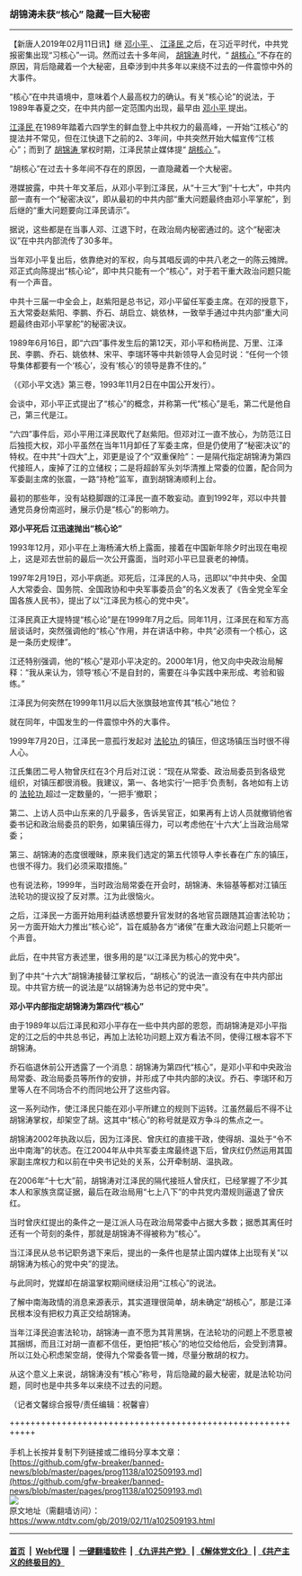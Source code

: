### 胡锦涛未获“核心” 隐藏一巨大秘密
------------------------

<div class="post_content">
 <p>
  【新唐人2019年02月11日讯】继
  <a href="https://www.ntdtv.com/gb/邓小平.htm">
   邓小平
  </a>
  、
  <a href="https://www.ntdtv.com/gb/江泽民.htm">
   江泽民
  </a>
  之后，在习近平时代，中共党报密集出现“习核心”一词。然而过去十多年间，
  <a href="https://www.ntdtv.com/gb/胡锦涛.htm">
   胡锦涛
  </a>
  时代，“
  <a href="https://www.ntdtv.com/gb/胡核心.htm">
   胡核心
  </a>
  ”不存在的原因，背后隐藏着一个大秘密，且牵涉到中共多年以来绕不过去的一件震惊中外的大事件。
 </p>
 <p>
  “核心”在中共语境中，意味着个人最高权力的确认。有关“核心论”的说法，于1989年春夏之交，在中共内部一定范围内出现，最早由
  <a href="https://www.ntdtv.com/gb/邓小平.htm">
   邓小平
  </a>
  提出。
 </p>
 <p>
  <a href="https://www.ntdtv.com/gb/江泽民.htm">
   江泽民
  </a>
  在1989年踏着六四学生的鲜血登上中共权力的最高峰，一开始“江核心”的提法并不常见，但在江快退下之前的2、3年间，中共突然开始大幅宣传“江核心”；而到了
  <a href="https://www.ntdtv.com/gb/胡锦涛.htm">
   胡锦涛
  </a>
  掌权时期，江泽民禁止媒体提“
  <a href="https://www.ntdtv.com/gb/胡核心.htm">
   胡核心
  </a>
  ”。
 </p>
 <p>
  “胡核心”在过去十多年间不存在的原因，一直隐藏着一个大秘密。
 </p>
 <p>
  港媒披露，中共十年文革后，从邓小平到江泽民，从“十三大”到“十七大”，中共内部一直有一个“秘密决议”，即从最初的中共内部“重大问题最终由邓小平掌舵”，到后继的“重大问题要向江泽民请示”。
 </p>
 <p>
  据说，这些都是在当事人邓、江退下时，在政治局内秘密通过的。这个“秘密决议”在中共内部流传了30多年。
 </p>
 <p>
  当年邓小平复出后，依靠绝对的军权，向与其唱反调的中共八老之一的陈云摊牌。邓正式向陈提出“核心论”，即中共只能有一个“核心”，对于若干重大政治问题只能有一个声音。
 </p>
 <p>
  中共十三届一中全会上，赵紫阳是总书记，邓小平留任军委主席。在邓的授意下，五大常委赵紫阳、李鹏、乔石、胡启立、姚依林，一致举手通过中共内部“重大问题最终由邓小平掌舵”的秘密决议。
 </p>
 <p>
  1989年6月16日，即“六四”事件发生后的第12天，邓小平和杨尚昆、万里、江泽民、李鹏、乔石、姚依林、宋平、李瑞环等中共新领导人会见时说：“任何一个领导集体都要有一个‘核心’，没有‘核心’的领导是靠不住的。”
 </p>
 <p>
  （《邓小平文选》第三卷，1993年11月2日在中国公开发行）。
 </p>
 <p>
  会谈中，邓小平正式提出了“核心”的概念，并称第一代“核心”是毛，第二代是他自己，第三代是江。
 </p>
 <p>
  “六四”事件后，邓小平用江泽民取代了赵紫阳。但邓对江一直不放心，为防范江日后独揽大权，邓小平虽然在当年11月卸任了军委主席，但是仍使用了“秘密决议”的特权。在中共“十四大”上，邓更是设了个“双重保险”：一是隔代指定胡锦涛为第四代接班人，废掉了江的立储权；二是将超龄军头刘华清推上常委的位置，配合同为军委副主席的张震，一路“持枪”监军，直到胡锦涛顺利上台。
 </p>
 <p>
  最初的那些年，没有站稳脚跟的江泽民一直不敢妄动。直到1992年，邓以中共普通党员身份南巡时，展示仍是“核心”的影响力。
 </p>
 <p>
  <strong>
   邓小平死后 江迅速抛出“核心论”
  </strong>
 </p>
 <p>
  1993年12月，邓小平在上海杨浦大桥上露面，接着在中国新年除夕时出现在电视上，这是邓去世前的最后一次公开露面，当时邓小平已显衰老的神情。
 </p>
 <p>
  1997年2月19日，邓小平病逝。邓死后，江泽民的人马，迅即以“中共中央、全国人大常委会、国务院、全国政协和中央军事委员会”的名义发表了《告全党全军全国各族人民书》，提出了以“江泽民为核心的党中央”。
 </p>
 <p>
  江泽民真正大提特提“核心论”是在1999年7月之后。同年11月，江泽民在和军方高层谈话时，突然强调他的“核心”作用，并在讲话中称，中共“必须有一个核心，这是一条历史规律”。
 </p>
 <p>
  江还特别强调，他的“核心”是邓小平决定的。2000年1月，他又向中央政治局解释：“我从来认为，领导‘核心’不是自封的，需要在斗争实践中来形成、考验和锻练。”
 </p>
 <p>
  江泽民为何突然在1999年11月以后大张旗鼓地宣传其“核心”地位？
 </p>
 <p>
  就在同年，中国发生的一件震惊中外的大事件。
 </p>
 <p>
  1999年7月20日，江泽民一意孤行发起对
  <a href="https://www.ntdtv.com/gb/法轮功.htm">
   法轮功
  </a>
  的镇压，但这场镇压当时很不得人心。
 </p>
 <p>
  江氏集团二号人物曾庆红在3个月后对江说：“现在从常委、政治局委员到各级党组织，对镇压都很消极。我建议，第一、各地实行‘一把手’负责制，各地如有上访的
  <a href="https://www.ntdtv.com/gb/法轮功.htm">
   法轮功
  </a>
  超过一定数量的，‘一把手’撤职；
 </p>
 <p>
  第二、上访人员中山东来的几乎最多，告诉吴官正，如果再有上访人员就撤销他省委书记和政治局委员的职务，如果镇压得力，可以考虑他在‘十六大’上当政治局常委；
 </p>
 <p>
  第三、胡锦涛的态度很暧昧，原来我们选定的第五代领导人李长春在广东的镇压，也很不得力。我们必须采取措施。”
 </p>
 <p>
  也有说法称，1999年，当时政治局常委在开会时，胡锦涛、朱镕基等都对江镇压法轮功的提议投了反对票。江为此很恼火。
 </p>
 <p>
  之后，江泽民一方面开始用利益诱惑想要升官发财的各地官员跟随其迫害法轮功；另一方面开始大力推出“核心论”，旨在威胁各方“诸侯”在重大政治问题上只能听一个声音。
 </p>
 <p>
  此后，在中共官方表述里，很多用的是“以江泽民为核心的党中央”。
 </p>
 <p>
  到了中共“十六大”胡锦涛接替江掌权后，“胡核心”的说法一直没有在中共内部出现。中共官方统一的说法是“以胡锦涛为总书记的党中央”。
 </p>
 <p>
  <strong>
   邓小平内部指定胡锦涛为第四代“核心”
  </strong>
 </p>
 <p>
  由于1989年以后江泽民和邓小平存在一些中共内部的恩怨，而胡锦涛是邓小平指定的江之后的中共总书记，再加上法轮功问题上双方看法不同，使得江根本容不下胡锦涛。
 </p>
 <p>
  乔石临退休前公开透露了一个消息：胡锦涛为第四代“核心”，是邓小平和中央政治局常委、政治局委员等所作的安排，并形成了中共内部的决议。乔石、李瑞环和万里等人在不同场合不约而同地公开了这些内容。
 </p>
 <p>
  这一系列动作，使江泽民只能在邓小平所建立的规则下运转。江虽然最后不得不让胡锦涛掌权，却架空了胡。这其中“核心”的称号就是双方争斗的焦点之一。
 </p>
 <p>
  胡锦涛2002年执政以后，因为江泽民、曾庆红的直接干政，使得胡、温处于“令不出中南海”的状态。在江2004年从中共军委主席最终退下后，曾庆红仍然运用其国家副主席权力和以前在中央书记处的关系，公开牵制胡、温执政。
 </p>
 <p>
  在2006年“十七大”前，胡锦涛对江泽民的隔代接班人曾庆红，已经掌握了不少其本人和家族贪腐证据，最后在政治局用“七上八下”的中共党内潜规则逼退了曾庆红。
 </p>
 <p>
  当时曾庆红提出的条件之一是江派人马在政治局常委中占据大多数；据悉其离任时还有一个苛刻的条件，那就是胡锦涛不得被称为“核心”。
 </p>
 <p>
  当江泽民从总书记职务退下来后，提出的一条件也是禁止国内媒体上出现有关“以胡锦涛为核心的党中央”的提法。
 </p>
 <p>
  与此同时，党媒却在胡温掌权期间继续沿用“江核心”的说法。
 </p>
 <p>
  了解中南海政情的消息来源表示，其实道理很简单，胡未确定“胡核心”，那是江泽民根本没有把权力真正交给胡锦涛。
 </p>
 <p>
  当年江泽民迫害法轮功，胡锦涛一直不愿为其背黑锅，在法轮功的问题上不愿意被其捆绑，而且江对胡一直都不信任，更怕把“核心”的地位交给他后，会受到清算。所以江处心积虑架空胡，使得九个常委各管一摊，尽量分散胡的权力。
 </p>
 <p>
  从这个意义上来说，胡锦涛没有“核心”称号，背后隐藏的最大秘密，就是法轮功问题，同时也是中共多年以来绕不过去的问题。
 </p>
 <p>
  （记者文馨综合报导/责任编辑：祝馨睿）
 </p>
 <div class="single_ad">
 </div>
</div>

+++++++++++++++++++++++++++++++++++++++++++++++++++++++++++<br/><br/>
手机上长按并复制下列链接或二维码分享本文章：<br/>
[https://github.com/gfw-breaker/banned-news/blob/master/pages/prog1138/a102509193.md](https://github.com/gfw-breaker/banned-news/blob/master/pages/prog1138/a102509193.md)<br/>
[<img src='https://github.com/gfw-breaker/banned-news/blob/master/pages/prog1138/a102509193.md.png'/>](https://github.com/gfw-breaker/banned-news/blob/master/pages/prog1138/a102509193.md)<br/>
原文地址（需翻墙访问）：https://www.ntdtv.com/gb/2019/02/11/a102509193.html


------------------------
#### [首页](https://github.com/gfw-breaker/banned-news/blob/master/README.md) &nbsp;|&nbsp; [Web代理](https://github.com/labour-camp/helloworld) &nbsp;|&nbsp; [一键翻墙软件](https://github.com/gfw-breaker/nogfw/blob/master/README.md) &nbsp;| [《九评共产党》](https://github.com/gfw-breaker/9ping.md/blob/master/README.md#九评之一评共产党是什么) | [《解体党文化》](https://github.com/gfw-breaker/jtdwh.md/blob/master/README.md) | [《共产主义的终极目的》](https://github.com/gfw-breaker/gczydzjmd.md/blob/master/README.md)

